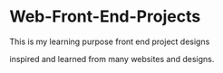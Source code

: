 # Web-Front-End-Projects

This is my learning purpose front end project designs

inspired and learned from many websites and designs.
